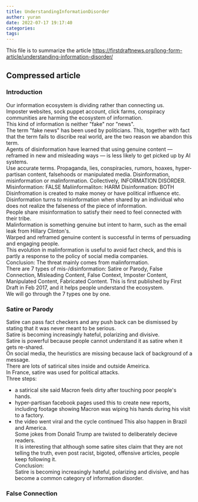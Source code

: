 ```yaml
---
title: UnderstandingInformationDisorder
auther: yuran
date: 2022-07-17 19:17:40
categories:
tags:
---
```


This file is to summarize the article https://firstdraftnews.org/long-form-article/understanding-information-disorder/

## Compressed article
### Introduction
Our information ecosystem is dividing rather than connecting us.  
Imposter websites, sock puppet account, click farms, conspiracy communities are harming the ecosystem of information.  
This kind of information is neither "fake" nor "news".  
The term "fake news" has been used by politicians. This, together with fact that the term fails to discribe real world, are the two reason we abandon this term.  
Agents of disinformation have learned that using genuine content — reframed in new and misleading ways — is less likely to get picked up by AI systems.  
Use accurate terms. Propaganda, lies, conspiracies, rumors, hoaxes, hyper-partisan content, falsehoods or manipulated media. Disinformation, misinformation or malinformation. Collectively, INFORMATION DISORDER.  
Misinformation: FALSE
Maliinformaliton: HARM
Disinformation: BOTH
Disinfromation is created to make money or have political influence etc.  
Disinformation turns to misinformation when shared by an individual who does not realize the falseness of the piece of information.  
People share misinformation to satisfy their need to feel connected with their tribe.  
Malinformation is something genuine but intent to harm, such as the email leak from Hillary Clinton's.  
Warped and reframed genuine content is successful in terms of persuading and engaging people.  
This evolution in malinformation is useful to avoid fact check, and this is partly a response to the policy of social media companies.  
Conclusion: The threat mainly comes from malinformation.  
There are 7 types of mis-/disinformation: Satire or Parody, False Connection, Misleading Content, False Context, Imposter Content, Manipulated Content, Fabricated Content. This is first published by First Draft in Feb 2017, and it helps people understand the ecosystem.  
We will go through the 7 types one by one.  
### Satire or Parody
Satire can pass fact checkers and any push back can be dismissed by stating that it was never meant to be serious.  
Satire is becoming increasingly hateful, polarizing and divisive.  
Satire is powerful because people cannot understand it as satire when it gets re-shared.  
On social media, the heuristics are missing because lack of background of a message.  
There are lots of satirical sites inside and outside Ameirica.  
In France, satire was used for political attacks.  
Three steps:  
- a satirical site said Macron feels dirty after touching poor people's hands.
- hyper-partisan facebook pages used this to create new reports, including footage showing Macron was wiping his hands during his visit to a factory.  
- the video went viral and the cycle continued
This also happen in Brazil and America.  
Some jokes from Donald Trump are twisted to deliberately decieve readers.  
It is interesting that although some satire sites claim that they are not telling the truth, even post racist, bigoted, offensive articles, people keep following it.  
Conclusion:  
Satire is becoming increasingly hateful, polarizing and divisive, and has become a common category of information disorder.  
### False Connection
